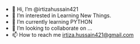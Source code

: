 - 👋 Hi, I’m @irtizahussain421
- 👀 I’m interested in Learning New Things.
- 🌱 I’m currently learning PYTHON
- 💞️ I’m looking to collaborate on ...
- 📫 How to reach me irtiza.hussain421@gmail.com

<!---
irtizahussain421/irtizahussain421 is a ✨ special ✨ repository because its `README.md` (this file) appears on your GitHub profile.
You can click the Preview link to take a look at your changes.
--->
